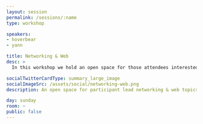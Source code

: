 ```yaml
---
layout: session
permalink: /sessions/:name
type: workshop

speakers:
- hoverbear
- yann

title: Networking & Web
desc: >
  In this workshop we hold an open space for those attendees interested in the web or networking to come, share what they’ve been working on, ask for advice, or learn about new techniques. There is no set content or agenda, we’ll start the day by gathering a list of topics, and throughout the day anyone who wants to will have a chance to speak to them. If you’re interested in Tokio, Hyper, distributed systems, Gotham, Rocket, interacting with databases, or if you’re interested in trying out speaking in a small group, this workshop might be a good choice for you.

socialTwitterCardType: summary_large_image
socialImageSrc: /assets/social/networking-web.png
description: An open space for participant lead networking & web topics. Bring your own topic or questions!

day: sunday
room: ~
public: false
---
```

